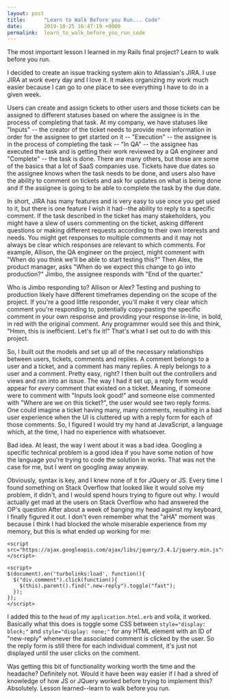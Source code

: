 ```yaml
---
layout: post
title:      "Learn to Walk Before you Run... Code"
date:       2019-10-25 16:47:19 +0000
permalink:  learn_to_walk_before_you_run_code
---
```



The most important lesson I learned in my Rails final project? Learn to walk before you run.

I decided to create an issue tracking system akin to Atlassian's JIRA. I use JIRA at work every day and I love it. It makes organizing my work much easier because I can go to one place to see everything I have to do in a given week.

Users can create and assign tickets to other users and those tickets can be assigned to different statuses based on where the assignee is in the process of completing that task. At my company, we have statuses like "Inputs" -- the creator of the ticket needs to provide more information in order for the assignee to get started on it -- "Execution" -- the assignee is in the process of completing the task -- "In QA" -- the assignee has executed the task and is getting their work reviewed by a QA engineer and "Complete" -- the task is done. There are many others, but those are some of the basics that a lot of SaaS companies use. Tickets have due dates so the assignee knows when the task needs to be done, and users also have the ability to comment on tickets and ask for updates on what is being done and if the assignee is going to be able to complete the task by the due date.

In short, JIRA has many features and is very easy to use once you get used to it, but there is one feature I wish it had--the ability to reply to a specific comment. If the task described in the ticket has many stakeholders, you might have a slew of users commenting on the ticket, asking different questions or making different requests according to their own interests and needs. You might get responses to multiple comments and it may not always be clear which responses are relevant to which comments. For example, Allison, the QA engineer on the project, might comment with "When do you think we'll be able to start testing this?" Then Alex, the product manager, asks "When do we expect this change to go into production?" Jimbo, the assignee responds with "End of the quarter."

Who is Jimbo responding to? Allison or Alex? Testing and pushing to production likely have different timeframes depending on the scope of the project. If you're a good little responder, you'll make it very clear which comment you're responding to, potentially copy-pasting the specific comment in your own response and providing your response in-line, in bold, in red with the original comment. Any programmer would see this and think, "Hmm, this is inefficient. Let's fix it!" That's what I set out to do with this project.

So, I built out the models and set up all of the necessary relationships between users, tickets, comments and replies. A comment belongs to a user and a ticket, and a comment has many replies. A reply belongs to a user and a comment. Pretty easy, right? I then built out the controllers and views and ran into an issue. The way I had it set up, a reply form would appear for _every_ comment that existed on a ticket. Meaning, if someone were to comment with "Inputs look good!" and someone else commented with "Where are we on this ticket?", the user would see two reply forms. One could imagine a ticket having many, many comments, resulting in a bad user experience when the UI is cluttered up with a reply form for each of those comments. So, I figured I would try my hand at JavaScript, a language which, at the time, I had no experience with whatsoever.

Bad idea. At least, the way I went about it was a bad idea. Googling a specific technical problem is a good idea if you have some notion of how the language you're trying to code the solution in works. That was not the case for me, but I went on googling away anyway.

Obviously, syntax is key, and I knew none of it for JQuery or JS. Every time I found something on Stack Overflow that looked like it would solve my problem, it didn't, and I would spend hours trying to figure out why. I would actually get mad at the users on Stack Overflow who had answered the OP's question After about a week of banging my head against my keyboard, I finally figured it out. I don't even remember what the "aHA" moment was because I think I had blocked the whole miserable experience from my memory, but this is what ended up working for me:

```
<script src="https://ajax.googleapis.com/ajax/libs/jquery/3.4.1/jquery.min.js"></script>

<script>
$(document).on('turbolinks:load', function(){
  $("div.comment").click(function(){
    $(this).parent().find(".new-reply").toggle("fast");
  });
});
</script>
```

I added this to the `head` of my `application.html.erb` and voila, it worked. Basically what this does is toggle some CSS between `style="display: block;"` and `style="display: none;"` for any HTML element with an ID of "new-reply" whenever the associated comment is clicked by the user. So the reply form is still there for each individual comment, it's just not displayed until the user clicks on the comment.

Was getting this bit of functionality working worth the time and the headache? Definitely not. Would it have been way easier if I had a shred of knowledge of how JS or JQuery worked before trying to implement this? Absolutely. Lesson learned--learn to walk before you run.
